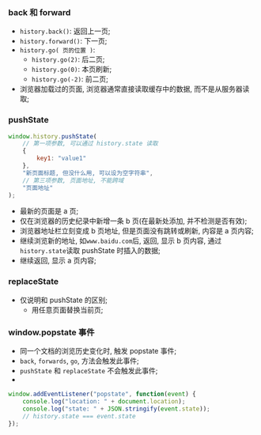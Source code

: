 ### back 和 forward

-   `history.back()`: 返回上一页;
-   `history.forward()`: 下一页;
-   `history.go( 页的位置 )`:
    -   `history.go(2)`: 后二页;
    -   `history.go(0)`: 本页刷新;
    -   `history.go(-2)`: 前二页;
-   浏览器加载过的页面, 浏览器通常直接读取缓存中的数据, 而不是从服务器读取;

### pushState

```js
window.history.pushState(
	// 第一项参数, 可以通过 history.state 读取
	{
		key1: "value1"
	},
	"新页面标题, 但没什么用, 可以设为空字符串",
	// 第三项参数, 页面地址, 不能跨域
	"页面地址"
);
```

-   最新的页面是 a 页;
-   仅在浏览器的历史纪录中新增一条 b 页(在最新处添加, 并不检测是否有效);
-   浏览器地址栏立刻变成 b 页地址, 但是页面没有跳转或刷新, 内容是 a 页内容;
-   继续浏览新的地址, 如`www.baidu.com`后, 返回, 显示 b 页内容, 通过`history.state`读取 pushState 时插入的数据;
-   继续返回, 显示 a 页内容;

### replaceState

-   仅说明和 pushState 的区别;
    -   用任意页面替换当前页;

### window.popstate 事件

-   同一个文档的浏览历史变化时, 触发 popstate 事件;
-   `back`, `forwards`, `go`, 方法会触发此事件;
-   `pushState` 和 `replaceState` 不会触发此事件;
-

```js
window.addEventListener("popstate", function(event) {
	console.log("location: " + document.location);
	console.log("state: " + JSON.stringify(event.state));
    // history.state === event.state
});
```
